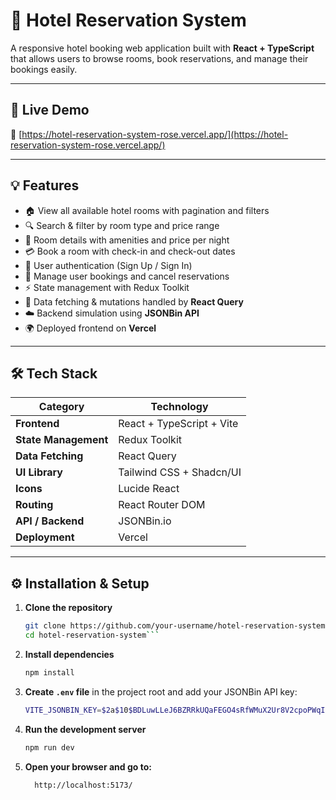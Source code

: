 # 🏨 Hotel Reservation System

A responsive hotel booking web application built with **React + TypeScript** that allows users to browse rooms, book reservations, and manage their bookings easily.

---

## 🚀 Live Demo
🔗 [https://hotel-reservation-system-rose.vercel.app/](https://hotel-reservation-system-rose.vercel.app/)

---

## 💡 Features

- 🏠 View all available hotel rooms with pagination and filters
- 🔍 Search & filter by room type and price range
- 🧾 Room details with amenities and price per night
- 💳 Book a room with check-in and check-out dates
- 👤 User authentication (Sign Up / Sign In)
- 📅 Manage user bookings and cancel reservations
- ⚡ State management with Redux Toolkit
- 🔄 Data fetching & mutations handled by **React Query**
- ☁️ Backend simulation using **JSONBin API**
- 🌍 Deployed frontend on **Vercel**

---

## 🛠️ Tech Stack

| Category | Technology |
|-----------|-------------|
| **Frontend** | React + TypeScript + Vite |
| **State Management** | Redux Toolkit |
| **Data Fetching** | React Query |
| **UI Library** | Tailwind CSS + Shadcn/UI |
| **Icons** | Lucide React |
| **Routing** | React Router DOM |
| **API / Backend** | JSONBin.io |
| **Deployment** | Vercel |

---

## ⚙️ Installation & Setup

1. **Clone the repository**
   ```bash
   git clone https://github.com/your-username/hotel-reservation-system.git
   cd hotel-reservation-system```

2. **Install dependencies**
   ```bash
   npm install

3. **Create `.env` file** in the project root and add your JSONBin API key:
   ```bash
   VITE_JSONBIN_KEY=$2a$10$BDLuwLLeJ6BZRRkUQaFEGO4sRfWMuX2Ur8V2cpoPWqInKw/G.7jb.

4. **Run the development server**
   ```bash
   npm run dev
5. **Open your browser and go to:**
   ```bash
     http://localhost:5173/
